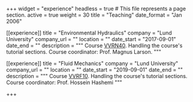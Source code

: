 +++
widget = "experience"
headless = true  # This file represents a page section.
active = true
weight = 30
title = "Teaching"
date_format = "Jan 2006"

[[experience]]
  title = "Environmental Hydraulics"
  company = "Lund University"
  company_url = ""
  location = ""
  date_start = "2017-09-01"
  date_end = ""
  description = """
  Course [VVRN40](http://www.tvrl.lth.se/utbildning/courses/vvrn40/).
  Handling the course's tutorial sections.
  Course coordinator: Prof. Magnus Larson.
  """

[[experience]]
  title = "Fluid Mechanics"
  company = "Lund University"
  company_url = ""
  location = ""
  date_start = "2019-09-01"
  date_end = ""
  description = """
  Course [VVRF10](http://www.tvrl.lth.se/utbildning/courses/vvrf10/).
  Handling the course's tutorial sections.
  Course coordinator: Prof. Hossein Hashemi
  """
  
+++
